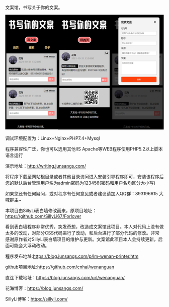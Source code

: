 文案馆，书写关于你的文案。

![image](https://github.com/cnhai/wenanguan/blob/main/images/yanshi.png)

调试环境配置为：Linux+Nginx+PHP7.4+Mysql

程序兼容性广泛，你也可以选用其他IIS Apache等WEB程序使用PHP5.2以上脚本语言运行

演示地址：http://writing.junsangs.com/

将程序下载至网站根目录或者其他目录访问进入安装引导程序即可，安装该程序后您的默认后台管理用户名为admin密码为123456(密码和用户名均区分大小写)

如果您还有任何疑问，或对程序有任何意见或者建议请加入QQ群：893196615 大喊群主~

本项目由SillyLi表白墙修改而来，原项目地址：https://github.com/SillyLi67/Forlover

看到表白墙程序非常优秀，突发奇想，改造成文案馆此项目。本人对代码上没有做太多的改动，对部分CSS代码进行了改动，和后台进行了部分代码的修改。非常感谢原作者对SillyLi表白墙项目的维护与更新。文案馆此项目本人会持续更新，后面可能会大浮动改动。

程序发布地址:https://blog.junsangs.com/p/lm-wenan-printer.htm

github项目地址:https://github.com/cnhai/wenanguan

直连下载地址：https://blog.junsangs.com/url/wenanguan/

花海博客：https://blog.junsangs.com/

SillyLi博客：https://sillyli.com/
